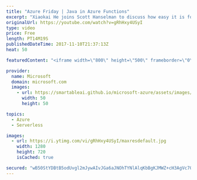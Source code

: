 ```yaml
---
title: "Azure Friday | Java in Azure Functions"
excerpt: "Xiaokai He joins Scott Hanselman to discuss how easy it is for you to use Java to create an Azure Function, and then test & debug it locally before pushing it to the cloud. You can also use VS Code to implement lightweight Java applications such as Azure Functions.  For more information, see:   Announcing"
originalUrl: https://youtube.com/watch?v=gRhHxy4USyI
type: video
price: Free
length: PT14M19S
publishedDateTime: 2017-11-10T21:37:13Z
heat: 50

featuredContent: "<iframe width=\"800\" height=\"500\" frameborder=\"0\" src=\"https://www.youtube.com/embed/gRhHxy4USyI\" allow=\"accelerometer; autoplay; encrypted-media; gyroscope; picture-in-picture\" allowfullscreen></iframe>"

provider:
  name: Microsoft
  domain: microsoft.com
  images:
    - url: https://smartableai.github.io/microsoft-azure/assets/images/organizations/microsoft.com-50x50.jpg
      width: 50
      height: 50

topics:
  - Azure
  - Serverless

images:
  - url: https://i.ytimg.com/vi/gRhHxy4USyI/maxresdefault.jpg
    width: 1280
    height: 720
    isCached: true

secured: "wB50StYDBtB5odUvgl2mJywAIvJGa6aJNOhTYNlAlqKbBgKJMWZ+cH3AgVc7OcZuqi8lr0xZeT1FY6B8YEh1wvrfSpUTHDwGnNybGg+cmiAJiYDaqiU5SyZkyI5dxcg1hsBdrSk48h/OtpeciDbws/o7MZJtDYB7cQkXEWmB9M5agp3VI+yml297VZvQ4joh1EalohH2eZLGGzFG3nxegvh4cKllOapXtfuJ6dRzDMw5pny6+s3je2jcQUdLeYoIyHGeFx4Tjus+OIVOsQU2FA/JsM6ReJULe/CWw4QNfqBJKkVQiKuLD730weYtq3jmBu+w5pefADH0JaAYb/D9oOKMR3wdCVeMKRgEqOasLjPxlUrHpTdj+eB2BJcGNCv/+6rbbE5wDwvYn3a9u3sd9+dee6KAgfWdE6prOjBduXE=;6e1T8oX2Atov3sw9m0UxyQ=="
---
```


